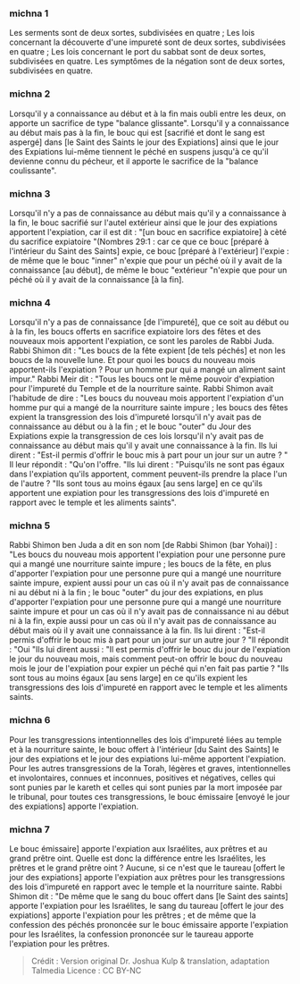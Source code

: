 
### michna 1
Les serments sont de deux sortes, subdivisées en quatre ; Les lois concernant la découverte d'une impureté sont de deux sortes, subdivisées en quatre ; Les lois concernant le port du sabbat sont de deux sortes, subdivisées en quatre. Les symptômes de la négation sont de deux sortes, subdivisées en quatre.

### michna 2
Lorsqu'il y a connaissance au début et à la fin mais oubli entre les deux, on apporte un sacrifice de type "balance glissante". Lorsqu'il y a connaissance au début mais pas à la fin, le bouc qui est [sacrifié et dont le sang est aspergé] dans [le Saint des Saints le jour des Expiations] ainsi que le jour des Expiations lui-même tiennent le péché en suspens jusqu'à ce qu'il devienne connu du pécheur, et il apporte le sacrifice de la "balance coulissante".

### michna 3
Lorsqu'il n'y a pas de connaissance au début mais qu'il y a connaissance à la fin, le bouc sacrifié sur l'autel extérieur ainsi que le jour des expiations apportent l'expiation, car il est dit : "[un bouc en sacrifice expiatoire] à cèté du sacrifice expiatoire "(Nombres 29:1 : car ce que ce bouc [préparé à l'intérieur du Saint des Saints] expie, ce bouc [préparé à l'extérieur] l'expie : de même que le bouc "inner" n'expie que pour un péché où il y avait de la connaissance [au début], de même le bouc "extérieur "n'expie que pour un péché où il y avait de la connaissance [à la fin].

### michna 4
Lorsqu'il n'y a pas de connaissance [de l'impureté], que ce soit au début ou à la fin, les boucs offerts en sacrifice expiatoire lors des fêtes et des nouveaux mois apportent l'expiation, ce sont les paroles de Rabbi Juda. Rabbi Shimon dit :  "Les boucs de la fête expient [de tels péchés] et non les boucs de la nouvelle lune.   Et pour quoi les boucs du nouveau mois apportent-ils l'expiation ?  Pour un homme pur qui a mangé un aliment saint impur." Rabbi Meir dit :  "Tous les boucs ont le même pouvoir d'expiation pour l'impureté du Temple et de la nourriture sainte. Rabbi Shimon avait l'habitude de dire :  "Les boucs du nouveau mois apportent l'expiation d'un homme pur qui a mangé de la nourriture sainte impure ; les boucs des fêtes expient la transgression des lois d'impureté lorsqu'il n'y avait pas de connaissance au début ou à la fin ; et le bouc "outer" du Jour des Expiations expie la transgression de ces lois lorsqu'il n'y avait pas de connaissance au début mais qu'il y avait une connaissance à la fin. Ils lui dirent : "Est-il permis d'offrir le bouc mis à part pour un jour sur un autre ? " Il leur répondit : "Qu'on l'offre. "Ils lui dirent : "Puisqu'ils ne sont pas égaux dans l'expiation qu'ils apportent, comment peuvent-ils prendre la place l'un de l'autre ? "Ils sont tous au moins égaux [au sens large] en ce qu'ils apportent une expiation pour les transgressions des lois d'impureté en rapport avec le temple et les aliments saints".

### michna 5
Rabbi Shimon ben Juda a dit en son nom [de Rabbi Shimon (bar Yohai)] :  "Les boucs du nouveau mois apportent l'expiation pour une personne pure qui a mangé une nourriture sainte impure ; les boucs de la fête, en plus d'apporter l'expiation pour une personne pure qui a mangé une nourriture sainte impure, expient aussi pour un cas où il n'y avait pas de connaissance ni au début ni à la fin ; le bouc "outer" du jour des expiations, en plus d'apporter l'expiation pour une personne pure qui a mangé une nourriture sainte impure et pour un cas où il n'y avait pas de connaissance ni au début ni à la fin, expie aussi pour un cas où il n'y avait pas de connaissance au début mais où il y avait une connaissance à la fin. Ils lui dirent : "Est-il permis d'offrir le bouc mis à part pour un jour sur un autre jour ? "Il répondit : "Oui "Ils lui dirent aussi : "Il est permis d'offrir le bouc du jour de l'expiation le jour du nouveau mois, mais comment peut-on offrir le bouc du nouveau mois le jour de l'expiation pour expier un péché qui n'en fait pas partie ? "Ils sont tous au moins égaux [au sens large] en ce qu'ils expient les transgressions des lois d'impureté en rapport avec le temple et les aliments saints.

### michna 6
Pour les transgressions intentionnelles des lois d'impureté liées au temple et à la nourriture sainte, le bouc offert à l'intérieur [du Saint des Saints] le jour des expiations et le jour des expiations lui-même apportent l'expiation. Pour les autres transgressions de la Torah, légères et graves, intentionnelles et involontaires, connues et inconnues, positives et négatives, celles qui sont punies par le kareth et celles qui sont punies par la mort imposée par le tribunal, pour toutes ces transgressions, le bouc émissaire [envoyé le jour des expiations] apporte l'expiation.

### michna 7
Le bouc émissaire] apporte l'expiation aux Israélites, aux prêtres et au grand prêtre oint. Quelle est donc la différence entre les Israélites, les prêtres et le grand prêtre oint ? Aucune, si ce n'est que le taureau [offert le jour des expiations] apporte l'expiation aux prêtres pour les transgressions des lois d'impureté en rapport avec le temple et la nourriture sainte. Rabbi Shimon dit :  "De même que le sang du bouc offert dans [le Saint des saints] apporte l'expiation pour les Israélites, le sang du taureau [offert le jour des expiations] apporte l'expiation pour les prêtres ; et de même que la confession des péchés prononcée sur le bouc émissaire apporte l'expiation pour les Israélites, la confession prononcée sur le taureau apporte l'expiation pour les prêtres.

>Crédit : Version original Dr. Joshua Kulp & translation, adaptation Talmedia
>Licence : CC BY-NC